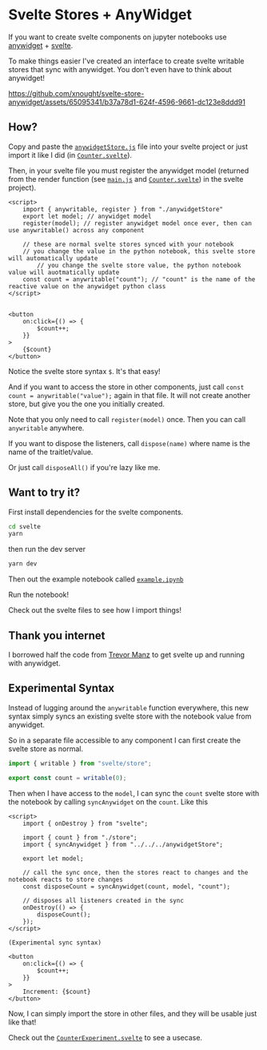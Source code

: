 # Svelte Stores + AnyWidget

If you want to create svelte components on jupyter notebooks use [anywidget](https://anywidget.dev/) + [svelte](https://svelte.dev/).

To make things easier I've created an interface to create svelte writable stores that sync with anywidget. You don't even have to think about anywidget!

https://github.com/xnought/svelte-store-anywidget/assets/65095341/b37a78d1-624f-4596-9661-dc123e8ddd91

## How?

Copy and paste the [`anywidgetStore.js`](anywidgetStore.js) file into your svelte project or just import it like I did (in [`Counter.svelte`](svelte/src/Counter.svelte)).

Then, in your svelte file you must register the anywidget model (returned from the render function (see [`main.js`](svelte/src/main.js) and [`Counter.svelte`](svelte/src/Counter.svelte)) in the svelte project).

```svelte
<script>
	import { anywritable, register } from "./anywidgetStore"
	export let model; // anywidget model
	register(model); // register anywidget model once ever, then can use anywritable() across any component

	// these are normal svelte stores synced with your notebook
	// you change the value in the python notebook, this svelte store will automatically update
        // you change the svelte store value, the python notebook value will auotmatically update
	const count = anywritable("count"); // "count" is the name of the reactive value on the anywidget python class
</script>


<button
	on:click={() => {
		$count++;
	}}
>
	{$count}
</button>
```

Notice the svelte store syntax `$`. It's that easy!

And if you want to access the store in other components, just call
`const count = anywritable("value");` again in that file. It will not create another store, but give you the one you initially created.

Note that you only need to call `register(model)` once. Then you can call `anywritable` anywhere.

If you want to dispose the listeners, call `dispose(name)` where name is the name of the traitlet/value.

Or just call `disposeAll()` if you're lazy like me.

## Want to try it?

First install dependencies for the svelte components.

```bash
cd svelte
yarn
```

then run the dev server

```bash
yarn dev
```

Then out the example notebook called [`example.ipynb`](example.ipynb)

Run the notebook!

Check out the svelte files to see how I import things!

## Thank you internet

I borrowed half the code from [Trevor Manz](https://gist.github.com/manzt/af46972d7a0a8e870f5228da66c52891) to get svelte up and running with anywidget.

## Experimental Syntax

Instead of lugging around the `anywritable` function everywhere, this new syntax simply syncs an existing svelte store with the notebook value from anywidget.

So in a separate file accessible to any component I can first create the svelte store as normal.

```js
import { writable } from "svelte/store";

export const count = writable(0);
```

Then when I have access to the `model`, I can sync the `count` svelte store with the notebook by calling `syncAnywidget` on the `count`. Like this

```svelte
<script>
	import { onDestroy } from "svelte";

	import { count } from "./store";
	import { syncAnywidget } from "../../../anywidgetStore";

	export let model;

	// call the sync once, then the stores react to changes and the notebook reacts to store changes
	const disposeCount = syncAnywidget(count, model, "count");

	// disposes all listeners created in the sync
	onDestroy(() => {
		disposeCount();
	});
</script>

(Experimental sync syntax)

<button
	on:click={() => {
		$count++;
	}}
>
	Increment: {$count}
</button>
```

Now, I can simply import the store in other files, and they will be usable just like that!

Check out the [`CounterExperiment.svelte`](./svelte/src/experiment/CounterExperiment.svelte) to see a usecase.
